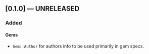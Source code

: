 ## [0.1.0] — UNRELEASED

### Added

#### Gems

- `Gem::Author` for authors info to be used primarily in gem specs.
